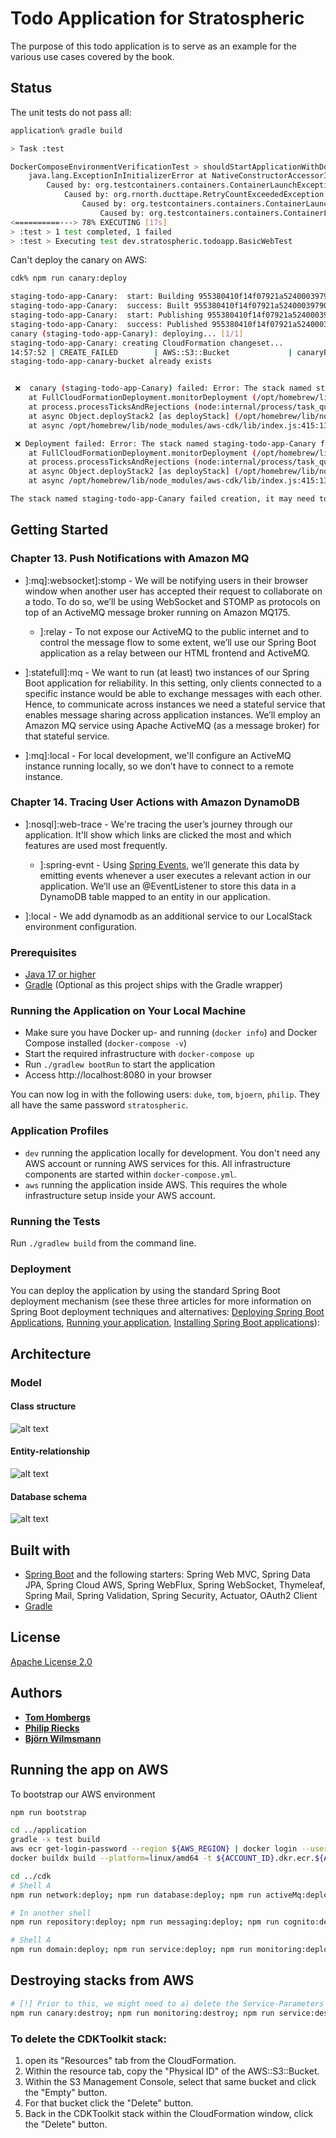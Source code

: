 # Todo Application for Stratospheric

The purpose of this todo application is to serve as an example for the various use cases covered by the book.

## Status

The unit tests do not pass all:
```bash
application% gradle build

> Task :test

DockerComposeEnvironmentVerificationTest > shouldStartApplicationWithDockerComposeEnvironment() FAILED
    java.lang.ExceptionInInitializerError at NativeConstructorAccessorImpl.java:-2
        Caused by: org.testcontainers.containers.ContainerLaunchException at DockerComposeEnvironmentVerificationTest.java:30
            Caused by: org.rnorth.ducttape.RetryCountExceededException at DockerComposeEnvironmentVerificationTest.java:30
                Caused by: org.testcontainers.containers.ContainerLaunchException at DockerComposeEnvironmentVerificationTest.java:30
                    Caused by: org.testcontainers.containers.ContainerLaunchException at DockerComposeEnvironmentVerificationTest.java:30
<==========---> 78% EXECUTING [17s]
> :test > 1 test completed, 1 failed
> :test > Executing test dev.stratospheric.todoapp.BasicWebTest
```

Can't deploy the canary on AWS:
```bash
cdk% npm run canary:deploy

staging-todo-app-Canary:  start: Building 955380410f14f07921a5240003979001cbb09e891539deec7e0262473e5dd056:254857894179-us-east-1
staging-todo-app-Canary:  success: Built 955380410f14f07921a5240003979001cbb09e891539deec7e0262473e5dd056:254857894179-us-east-1
staging-todo-app-Canary:  start: Publishing 955380410f14f07921a5240003979001cbb09e891539deec7e0262473e5dd056:254857894179-us-east-1
staging-todo-app-Canary:  success: Published 955380410f14f07921a5240003979001cbb09e891539deec7e0262473e5dd056:254857894179-us-east-1
canary (staging-todo-app-Canary): deploying... [1/1]
staging-todo-app-Canary: creating CloudFormation changeset...
14:57:52 | CREATE_FAILED        | AWS::S3::Bucket             | canaryBucket3FA6AB3F
staging-todo-app-canary-bucket already exists


 ❌  canary (staging-todo-app-Canary) failed: Error: The stack named staging-todo-app-Canary failed creation, it may need to be manually deleted from the AWS console: ROLLBACK_COMPLETE: staging-todo-app-canary-bucket already exists
    at FullCloudFormationDeployment.monitorDeployment (/opt/homebrew/lib/node_modules/aws-cdk/lib/index.js:412:10236)
    at process.processTicksAndRejections (node:internal/process/task_queues:95:5)
    at async Object.deployStack2 [as deployStack] (/opt/homebrew/lib/node_modules/aws-cdk/lib/index.js:415:153172)
    at async /opt/homebrew/lib/node_modules/aws-cdk/lib/index.js:415:136968

 ❌ Deployment failed: Error: The stack named staging-todo-app-Canary failed creation, it may need to be manually deleted from the AWS console: ROLLBACK_COMPLETE: staging-todo-app-canary-bucket already exists
    at FullCloudFormationDeployment.monitorDeployment (/opt/homebrew/lib/node_modules/aws-cdk/lib/index.js:412:10236)
    at process.processTicksAndRejections (node:internal/process/task_queues:95:5)
    at async Object.deployStack2 [as deployStack] (/opt/homebrew/lib/node_modules/aws-cdk/lib/index.js:415:153172)
    at async /opt/homebrew/lib/node_modules/aws-cdk/lib/index.js:415:136968

The stack named staging-todo-app-Canary failed creation, it may need to be manually deleted from the AWS console: ROLLBACK_COMPLETE: staging-todo-app-canary-bucket already exists
```


## Getting Started

### Chapter 13. Push Notifications with Amazon MQ
* ]:mq]:websocket]:stomp - We will be notifying users in their browser window when another user has accepted their request to collaborate on a todo. To do so, we’ll be using WebSocket and STOMP as protocols on top of an ActiveMQ message broker running on Amazon MQ175.
    * ]:relay - To not expose our ActiveMQ to the public internet and to control the message flow to some extent, we’ll use our Spring Boot application as a relay between our HTML frontend and ActiveMQ.

* ]:statefull]:mq - We want to run (at least) two instances of our Spring Boot application for reliability. In this setting, only clients connected to a specific instance would be able to exchange messages with each other. Hence, to communicate across instances we need a stateful service that enables message sharing across application instances. We’ll employ an Amazon MQ service using Apache ActiveMQ (as a message broker) for that stateful service.

* ]:mq]:local - For local development, we'll configure an ActiveMQ instance running locally, so we don’t have to connect to a remote instance.

### Chapter 14. Tracing User Actions with Amazon DynamoDB

* ]:nosql]:web-trace - We're tracing the user’s journey through our application. It'll show which links are clicked the most and which features are used most frequently.
    * ]:spring-evnt - Using [Spring Events](https://docs.spring.io/spring-framework/docs/current/reference/html/core.html#context-functionalityevents), we’ll generate this data by emitting events whenever a user executes a relevant action in our application. We’ll use an @EventListener to store this data in a DynamoDB table mapped to an entity in our application.

* ]:local - We add dynamodb as an additional service to our LocalStack environment configuration.


### Prerequisites

* [Java 17 or higher](https://adoptium.net/)
* [Gradle](https://gradle.org/) (Optional as this project ships with the Gradle wrapper)

### Running the Application on Your Local Machine

* Make sure you have Docker up- and running (`docker info`) and Docker Compose installed (`docker-compose -v`)
* Start the required infrastructure with `docker-compose up`
* Run `./gradlew bootRun` to start the application
* Access http://localhost:8080 in your browser

You can now log in with the following users: `duke`, `tom`, `bjoern`, `philip`. They all have the same password `stratospheric`.

### Application Profiles

- `dev` running the application locally for development. You don't need any AWS account or running AWS services for this. All infrastructure components are started within `docker-compose.yml`.
- `aws` running the application inside AWS. This requires the whole infrastructure setup inside your AWS account.

### Running the Tests

Run `./gradlew build` from the command line.

### Deployment

You can deploy the application by using the standard Spring Boot deployment mechanism (see these three articles for more
information on Spring Boot deployment techniques and alternatives:
[Deploying Spring Boot Applications](https://spring.io/blog/2014/03/07/deploying-spring-boot-applications),
[Running your application](https://docs.spring.io/spring-boot/docs/current/reference/html/using-boot-running-your-application.html),
[Installing Spring Boot applications](https://docs.spring.io/spring-boot/docs/current/reference/html/deployment-install.html)):

## Architecture

### Model

#### Class structure
![alt text][class-diagram]

#### Entity-relationship
![alt text][entity-relationship-diagram]

#### Database schema
![alt text][database-schema-diagram]

[class-diagram]:https://github.com/stratospheric-dev/stratospheric/raw/main/application/docs/Todo%20App%20-%20Class%20Diagram.png "class diagram"
[entity-relationship-diagram]:https://github.com/stratospheric-dev/stratospheric/raw/main/application/docs/Todo%20App%20-%20ER%20diagram.png "entity-relationship diagram"
[database-schema-diagram]:https://github.com/stratospheric-dev/stratospheric/raw/main/application/docs/Todo%20App%20-%20ER%20diagram%20from%20database%20schema.png "database schema diagram"

## Built with

* [Spring Boot](https://projects.spring.io/spring-boot/) and the following starters: Spring Web MVC, Spring Data JPA, Spring Cloud AWS, Spring WebFlux, Spring WebSocket, Thymeleaf, Spring Mail, Spring Validation, Spring Security, Actuator, OAuth2 Client
* [Gradle](https://gradle.org/)

## License

[Apache License 2.0](https://www.apache.org/licenses/LICENSE-2.0)

## Authors

* **[Tom Hombergs](https://reflectoring.io)**
* **[Philip Riecks](https://rieckpil.de)**
* **[Björn Wilmsmann](https://bjoernkw.com)**



## Running the app on AWS

To bootstrap our AWS environment

```bash
npm run bootstrap
```

```bash
cd ../application
gradle -x test build
aws ecr get-login-password --region ${AWS_REGION} | docker login --username AWS --password-stdin ${ACCOUNT_ID}.dkr.ecr.${AWS_REGION}.amazonaws.com
docker buildx build --platform=linux/amd64 -t ${ACCOUNT_ID}.dkr.ecr.${AWS_REGION}.amazonaws.com/todo-app:DYNAMICALLY_OVERRIDDEN_BY_WORKFLOW --push .

cd ../cdk
# Shell A
npm run network:deploy; npm run database:deploy; npm run activeMq:deploy; say "complété dans A"

# In another shell
npm run repository:deploy; npm run messaging:deploy; npm run cognito:deploy; say "complété dans B"

# Shell A
npm run domain:deploy; npm run service:deploy; npm run monitoring:deploy; npm run canary:deploy; say "complété dans A"
```

## Destroying stacks from AWS
```bash
# [!] Prior to this, we might need to a) delete the Service-Parameters stack ; b) clean up a DB subNet group from the DB; and c) to delete the User Pool via the AWS console. 
npm run canary:destroy; npm run monitoring:destroy; npm run service:destroy; npm run domain:destroy; npm run cognito:destroy; npm run messaging:destroy; npm run repository:destroy; npm run activeMq:destroy; npm run database:destroy; npm run network:destroy; say "complété"
```

### To delete the CDKToolkit stack:

1. open its "Resources" tab from the CloudFormation.
2. Within the resource tab, copy the "Physical ID" of the AWS::S3::Bucket.
3. Within the S3 Management Console, select that same bucket and click the "Empty" button.
4. For that bucket click the "Delete" button.
5. Back in the CDKToolkit stack within the CloudFormation window, click the "Delete" button.

